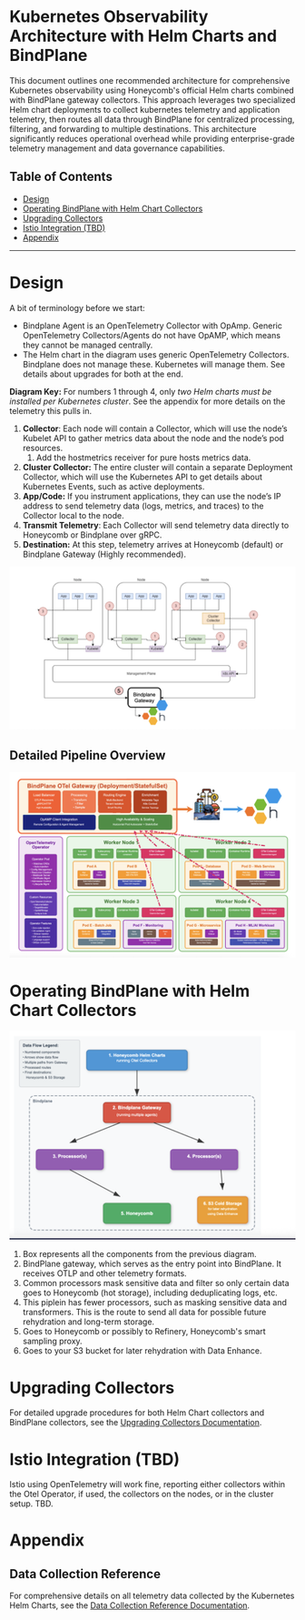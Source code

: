 # Kubernetes Observability Architecture with Helm Charts and BindPlane

This document outlines one recommended architecture for comprehensive Kubernetes observability using Honeycomb's official Helm charts combined with BindPlane gateway collectors. This approach leverages two specialized Helm chart deployments to collect kubernetes telemetry and application telemetry, then routes all data through BindPlane for centralized processing, filtering, and forwarding to multiple destinations. This architecture significantly reduces operational overhead while providing enterprise-grade telemetry management and data governance capabilities.

## Table of Contents

- [Design](#design)
- [Operating BindPlane with Helm Chart Collectors](#operating-bindplane-with-helm-chart-collectors)
- [Upgrading Collectors](#upgrading-collectors)
- [Istio Integration (TBD)](#istio-integration-tbd)
- [Appendix](#appendix)

---

# Design

A bit of terminology before we start:

- Bindplane Agent is an OpenTelemetry Collector with OpAmp. Generic OpenTelemetry Collectors/Agents do not have OpAMP, which means they cannot be managed centrally.
- The Helm chart in the diagram uses generic OpenTelemetry Collectors. Bindplane does not manage these. Kubernetes will manage them. See details about upgrades for both at the end.

**Diagram Key:** For numbers 1 through 4, only _two Helm charts must be installed per Kubernetes_ _cluster_. See the appendix for more details on the telemetry this pulls in.

1. **Collector**: Each node will contain a Collector, which will use the node’s Kubelet API to gather metrics data about the node and the node’s pod resources.
   1. Add the hostmetrics receiver for pure hosts metrics data.
2. **Cluster Collector:** The entire cluster will contain a separate Deployment Collector, which will use the Kubernetes API to get details about Kubernetes Events, such as active deployments.
3. **App/Code:** If you instrument applications, they can use the node’s IP address to send telemetry data (logs, metrics, and traces) to the Collector local to the node.
4. **Transmit Telemetry**: Each Collector will send telemetry data directly to Honeycomb or Bindplane over gRPC.
5. **Destination:** At this step, telemetry arrives at Honeycomb (default) or Bindplane Gateway (Highly recommended).

![](images/HelmK8S1.png)

## Detailed Pipeline Overview

![](images/BigPipeLine.png)

#

#

# Operating BindPlane with Helm Chart Collectors

![](images/Bindplane.png)

1. Box represents all the components from the previous diagram.
2. BindPlane gateway, which serves as the entry point into BindPlane. It receives OTLP and other telemetry formats.
3. Common processors mask sensitive data and filter so only certain data goes to Honeycomb (hot storage), including deduplicating logs, etc.
4. This piplein has fewer processors, such as masking sensitive data and transformers. This is the route to send all data for possible future rehydration and long-term storage.
5. Goes to Honeycomb or possibly to Refinery, Honeycomb's smart sampling proxy.
6. Goes to your S3 bucket for later rehydration with Data Enhance.

# Upgrading Collectors

For detailed upgrade procedures for both Helm Chart collectors and BindPlane collectors, see the [Upgrading Collectors Documentation](docs/upgrading-collectors.md).

#

# Istio Integration (TBD)

Istio using OpenTelemetry will work fine, reporting either collectors within the Otel Operator, if used, the collectors on the nodes, or in the cluster setup. TBD.

#

# Appendix

## Data Collection Reference

For comprehensive details on all telemetry data collected by the Kubernetes Helm Charts, see the [Data Collection Reference Documentation](docs/data-collection-reference.md).
